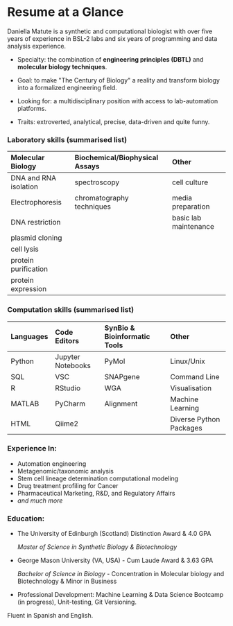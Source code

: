 # Resume at a Glance

Daniella Matute is a synthetic and computational biologist with over five years of experience in BSL-2 labs and six years of programming and data analysis experience. 

- Specialty: the combination of **engineering principles (DBTL)** and **molecular biology techniques**. 
- Goal: to make "The Century of Biology" a reality and transform biology into a formalized engineering field. 
- Looking for: a multidisciplinary position with access to lab-automation platforms. 

- Traits: extroverted, analytical, precise, data-driven and quite funny.

### Laboratory skills (summarised list)
|Molecular Biology|  Biochemical/Biophysical Assays|Other|
|:----------------|:-------------------------------|:----|
|DNA and RNA isolation| spectroscopy  |cell culture|
|Electrophoresis|chromatography techniques  |media preparation|
|DNA restriction|  |basic lab maintenance|
|plasmid cloning |  ||
|cell lysis |  ||
|protein purification |  ||
|protein expression|||||

### Computation skills (summarised list)
|Languages|Code Editors|SynBio & Bioinformatic Tools|Other|
|:--------|:-----------|:----|:------------------|
|Python|Jupyter Notebooks|PyMol|Linux/Unix|
|SQL|VSC|SNAPgene|Command Line|
|R|RStudio|WGA|Visualisation|
|MATLAB|PyCharm|Alignment|Machine Learning|
|HTML|Qiime2||Diverse Python Packages|

### Experience In:
- Automation engineering
- Metagenomic/taxonomic analysis
- Stem cell lineage determination computational modeling
- Drug treatment profiling for Cancer
- Pharmaceutical Marketing, R&D, and Regulatory Affairs
- *and much more*

### Education:
- The University of Edinburgh (Scotland) Distinction Award & 4.0 GPA

  *Master of Science in Synthetic Biology & Biotechnology* 
- George Mason University (VA, USA) - Cum Laude Award & 3.63 GPA				

  *Bachelor of Science in Biology* - Concentration in Molecular biology and Biotechnology & Minor in Business
- Professional Development: Machine Learning & Data Science Bootcamp (in progress), Unit-testing, Git Versioning.


Fluent in Spanish and English.
